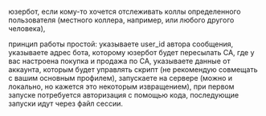 юзербот, если кому-то хочется отслеживать коллы определенного пользователя (местного коллера, например, или любого другого человека), 

принцип работы простой: 
указываете user_id автора сообщения, 
указываете адрес бота, которому юзербот будет пересылать CA, где у вас настроена покупка и продажа по CA,
указываете данные от аккаунта, которым будет управлять скрипт (не рекомендую совмещать с вашим основным профилем), 
запускаете на сервере (можно и локально, но кажется это некоторым извращением),
при первом запуске потребуется авторизация с помощью кода, последующие запуски идут через файл сессии. 
